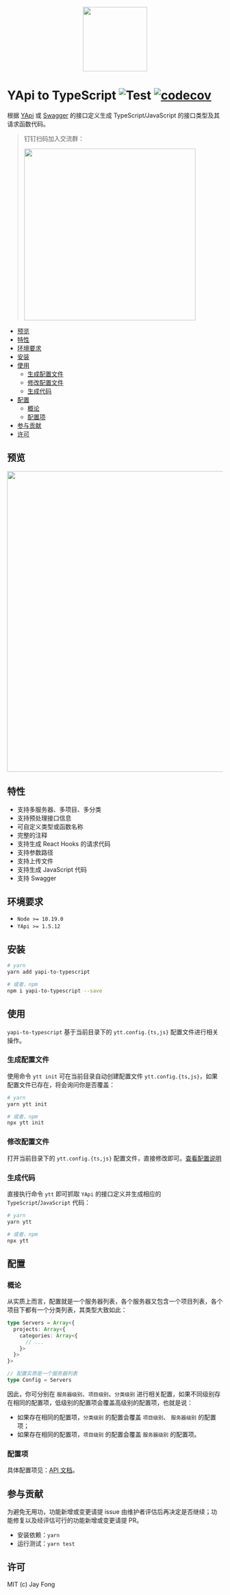 <p align="center">
  <img src="https://raw.githubusercontent.com/fjc0k/yapi-to-typescript/master/assets/logo.png" width="150" />
</p>

# YApi to TypeScript ![Test](https://github.com/fjc0k/yapi-to-typescript/workflows/Test/badge.svg) [![codecov](https://codecov.io/gh/fjc0k/yapi-to-typescript/branch/master/graph/badge.svg)](https://codecov.io/gh/fjc0k/yapi-to-typescript)

根据 [YApi](https://github.com/YMFE/yapi) 或 [Swagger](https://swagger.io/) 的接口定义生成 TypeScript/JavaScript 的接口类型及其请求函数代码。

> 钉钉扫码加入交流群：
>
> <img src="https://raw.githubusercontent.com/fjc0k/yapi-to-typescript/master/assets/dingtalk.jpg" width="400" />

<!-- TOC depthFrom:2 -->

- [预览](#预览)
- [特性](#特性)
- [环境要求](#环境要求)
- [安装](#安装)
- [使用](#使用)
  - [生成配置文件](#生成配置文件)
  - [修改配置文件](#修改配置文件)
  - [生成代码](#生成代码)
- [配置](#配置)
  - [概论](#概论)
  - [配置项](#配置项)
- [参与贡献](#参与贡献)
- [许可](#许可)

<!-- /TOC -->

## 预览

<!-- <img src="./assets/preview.png" width="700" /> -->

<img src="https://raw.githubusercontent.com/fjc0k/yapi-to-typescript/master/assets/preview.png?v=20190221" width="700" />

## 特性

- 支持多服务器、多项目、多分类
- 支持预处理接口信息
- 可自定义类型或函数名称
- 完整的注释
- 支持生成 React Hooks 的请求代码
- 支持参数路径
- 支持上传文件
- 支持生成 JavaScript 代码
- 支持 Swagger

## 环境要求

- `Node >= 10.19.0`
- `YApi >= 1.5.12`

## 安装

```bash
# yarn
yarn add yapi-to-typescript

# 或者，npm
npm i yapi-to-typescript --save
```

## 使用

`yapi-to-typescript` 基于当前目录下的 `ytt.config.{ts,js}` 配置文件进行相关操作。

### 生成配置文件

使用命令 `ytt init` 可在当前目录自动创建配置文件 `ytt.config.{ts,js}`，如果配置文件已存在，将会询问你是否覆盖：

```bash
# yarn
yarn ytt init

# 或者，npm
npx ytt init
```

### 修改配置文件

打开当前目录下的 `ytt.config.{ts,js}` 配置文件，直接修改即可。[查看配置说明](http://fjc0k.github.io/yapi-to-typescript/interfaces/serverconfig.html)

### 生成代码

直接执行命令 `ytt` 即可抓取 `YApi` 的接口定义并生成相应的 `TypeScript`/`JavaScript` 代码：

```bash
# yarn
yarn ytt

# 或者，npm
npx ytt
```

## 配置

### 概论

从实质上而言，配置就是一个服务器列表，各个服务器又包含一个项目列表，各个项目下都有一个分类列表，其类型大致如此：

```ts
type Servers = Array<{
  projects: Array<{
    categories: Array<{
      // ...
    }>
  }>
}>

// 配置实质是一个服务器列表
type Config = Servers
```

因此，你可分别在 `服务器级别`、`项目级别`、`分类级别` 进行相关配置，如果不同级别存在相同的配置项，低级别的配置项会覆盖高级别的配置项，也就是说：

- 如果存在相同的配置项，`分类级别` 的配置会覆盖 `项目级别`、 `服务器级别` 的配置项；
- 如果存在相同的配置项，`项目级别` 的配置会覆盖 `服务器级别` 的配置项。

### 配置项

具体配置项见：[API 文档](http://fjc0k.github.io/yapi-to-typescript/v3/interfaces/serverconfig.html)。

## 参与贡献

为避免无用功，功能新增或变更请提 issue 由维护者评估后再决定是否继续；功能修复以及经评估可行的功能新增或变更请提 PR。

- 安装依赖：`yarn`
- 运行测试：`yarn test`

## 许可

MIT (c) Jay Fong
